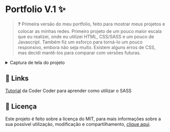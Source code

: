 # Portfolio V.1 ✨

> ❓ Primeira versão do meu portfolio, feito para mostrar meus projetos e colocar as minhas redes. Primeiro projeto de um pouco maior escala que eu realizei, onde eu utilizei HTML, CSS/SASS e um pouco de Javascript. Também fiz um esforço para torná-lo um pouco responsivo, embora não seja muito. Existem alguns erros de CSS, mas decidi mantê-los para comparar com versões futuras. 

<details>
    <summary>Captura de tela do projeto</summary>
    <img src="https://i.ibb.co/56Pg8t4/image.png">
</details>

## 📎 Links

<a href="https://youtu.be/jfMHA8SqUL4">Tutorial</a> da Coder Coder para aprender como utilizar o SASS 

## 📜 Licença

Este projeto é feito sobre a licença do MIT, para mais informações sobre a sua possível utilização, modificação e compartilhamento, [clique aqui](LICENSE).
